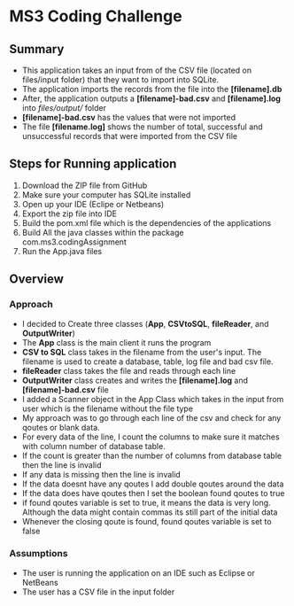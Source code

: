 # MS3 Coding Challenge

## Summary

- This application takes an input from of the  CSV file (located on files/input folder) that they want to import into SQLite.
- The application imports the records from the file into the **[filename].db**
- After, the application  outputs a **[filename]-bad.csv** and **[filename].log** into *files/output/* folder
- **[filename]-bad.csv** has the values that were not imported
- The file **[filename.log]** shows the number of total, successful and unsuccessful records that were imported from the CSV file



## Steps for Running application
1. Download the ZIP file from GitHub
2. Make sure your computer has SQLite installed 
3. Open up your IDE (Eclipe or Netbeans)
4. Export the zip file into IDE
5. Build the pom.xml file which is the dependencies of the applications
6. Build All the java classes within the package com.ms3.codingAssignment
6. Run the App.java files

## Overview

### Approach
- I decided to Create three classes (**App**, **CSVtoSQL**, **fileReader**, and **OutputWriter**)
- The **App** class is the main client it runs the program
- **CSV to SQL** class takes in the filename from the user's input. The filename is used to create a
   database, table, log file and bad csv file.
- **fileReader** class takes the file and reads through each line
- **OutputWriter** class creates and writes the **[filename].log** and **[filename]-bad.csv** file
- I added a Scanner object in the App Class which takes in the input from user which is the filename without the file type
- My approach was to go through each line of the csv and check for any qoutes or blank data.
- For every data of the line, I count the columns to make sure it matches with column number of database table.
- If the count is greater than the number of columns from database table then the line is invalid
- If any data is missing then the line is invalid
- If the data doesnt have any qoutes I add double qoutes around the data
- If the data does have qoutes then I set the boolean found qoutes to true 
- if found qoutes variable is set to true,  it means the data is very long.  Although the data might contain commas its still part of the initial data
- Whenever the closing qoute is found, found qoutes variable is set to false

### Assumptions
- The user is running the application on an IDE such as Eclipse or NetBeans
- The user has a CSV file in the input folder

